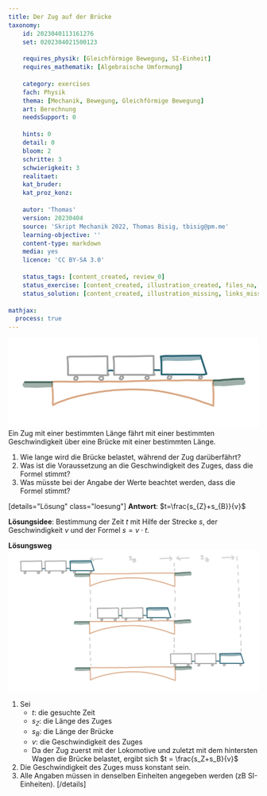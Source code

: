 ```yaml
---
title: Der Zug auf der Brücke
taxonomy:
	id: 2023040113161276
	set: 0202304021500123

	requires_physik: [Gleichförmige Bewegung, SI-Einheit]
	requires_mathematik: [Algebraische Umformung]

	category: exercises
	fach: Physik
	thema: [Mechanik, Bewegung, Gleichförmige Bewegung]
	art: Berechnung
	needsSupport: 0

	hints: 0
	detail: 0
	bloom: 2
	schritte: 3
	schwierigkeit: 3
	realitaet: 
	kat_bruder:
	kat_proz_konz: 

	autor: 'Thomas'
	version: 20230404
	source: 'Skript Mechanik 2022, Thomas Bisig, tbisig@pm.me'
	learning-objective: ''
	content-type: markdown
	media: yes
	licence: 'CC BY-SA 3.0'

	status_tags: [content_created, review_0]
	status_exercise: [content_created, illustration_created, files_na, review_0]
	status_solution: [content_created, illustration_missing, links_missing, files_na, review_0]

mathjax:
  process: true
---
```

![Ein Zug fährt über eine Brücke](exercise1-1.svg?resize=400,150&class=float-right) Ein Zug mit einer bestimmten Länge fährt mit einer bestimmten Geschwindigkeit über eine Brücke mit einer bestimmten Länge.
1. Wie lange wird die Brücke belastet, während der Zug darüberfährt?
2. Was ist die Voraussetzung an die Geschwindigkeit des Zuges, dass die Formel stimmt?
3. Was müsste bei der Angabe der Werte beachtet werden, dass die Formel stimmt?

[details="Lösung" class="loesung"]
**Antwort**: $t=\frac{s_{Z}+s_{B}}{v}$

**Lösungsidee**: Bestimmung der Zeit $t$ mit Hilfe der Strecke $s$, der Geschwindigkeit $v$ und der Formel $s=v\cdot t$.

**Lösungsweg**
![Ein Zug fährt über eine Brücke](exercise1-2.svg?resize=500,400&class=float-right) 
1. Sei
	- $t$: die gesuchte Zeit
	- $s_{Z}$: die Länge des Zuges
	- $s_{B}$: die Länge der Brücke
	- $v$: die Geschwindigkeit des Zuges
	- Da der Zug zuerst mit der Lokomotive und zuletzt mit dem hintersten Wagen die Brücke belastet, ergibt sich $t = \frac{s_Z+s_B}{v}$
2. Die Geschwindigkeit des Zuges muss konstant sein.
3. Alle Angaben müssen in denselben Einheiten angegeben werden (zB SI-Einheiten).
[/details]